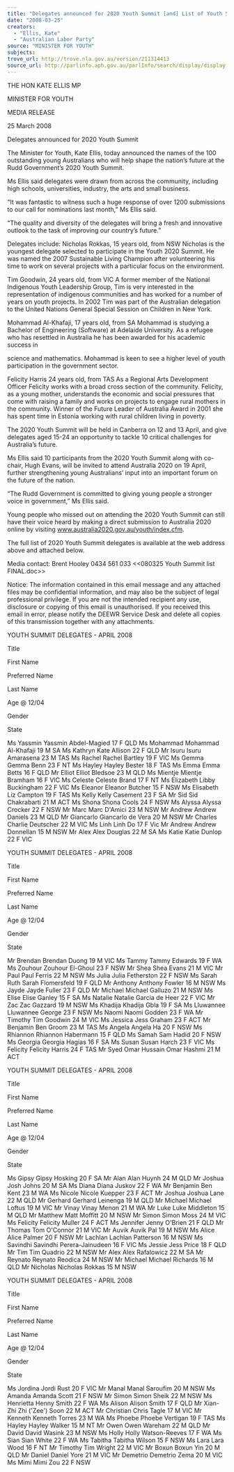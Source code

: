 ```yaml
---
title: "Delegates announced for 2020 Youth Summit [and] List of Youth Summit delegates April 2008"
date: "2008-03-25"
creators:
  - "Ellis, Kate"
  - "Australian Labor Party"
source: "MINISTER FOR YOUTH"
subjects:
trove_url: http://trove.nla.gov.au/version/211314413
source_url: http://parlinfo.aph.gov.au/parlInfo/search/display/display.w3p;query=Id%3A%22media/pressrel/X4ZP6%22
---
```


 

 THE HON KATE ELLIS MP 

 MINISTER FOR YOUTH 

 MEDIA RELEASE 

 

 25 March 2008  

 Delegates announced for 2020 Youth Summit  

 The Minister for Youth, Kate Ellis, today announced the names of the 100 outstanding  young Australians who will help shape the nation’s future at the Rudd Government’s 2020  Youth Summit.     

 Ms Ellis said delegates were drawn from across the community, including high schools,  universities, industry, the arts and small business. 

 “It was fantastic to witness such a huge response of over 1200 submissions to our call for  nominations last month,” Ms Ellis said. 

 “The quality and diversity of the delegates will bring a fresh and innovative outlook to the  task of improving our country’s future.” 

 Delegates include:   Nicholas Rokkas, 15 years old, from NSW   Nicholas is the youngest delegate selected to participate in the Youth 2020 Summit. He  was named the 2007 Sustainable Living Champion after volunteering his time to work on  several projects with a particular focus on the environment.  

 Tim Goodwin, 24 years old, from VIC   A former member of the National Indigenous Youth Leadership Group, Tim is very  interested in the representation of indigenous communities and has worked for a number  of years on youth projects. In 2002 Tim was part of the Australian delegation to the United  Nations General Special Session on Children in New York. 

 Mohammad Al-Khafaji, 17 years old, from SA   Mohammad is studying a Bachelor of Engineering (Software) at Adelaide University. As a  refugee who has resettled in Australia he has been awarded for his academic success in 

 science and mathematics. Mohammad is keen to see a higher level of youth participation  in the government sector.   

 Felicity Harris 24 years old, from TAS   As a Regional Arts Development Officer Felicity works with a broad cross section of the  community. Felicity, as a young mother, understands the economic and social pressures  that come with raising a family and works on projects to engage rural mothers in the  community. Winner of the Future Leader of Australia Award in 2001 she has spent time in  Estonia working with rural children living in poverty. 

 The 2020 Youth Summit will be held in Canberra on 12 and 13 April, and give delegates  aged 15-24 an opportunity to tackle 10 critical challenges for Australia’s future.  

 Ms Ellis said 10 participants from the 2020 Youth Summit along with co-chair, Hugh  Evans, will be invited to attend Australia 2020 on 19 April, further strengthening young  Australians’ input into an important forum on the future of the nation.  

 “The Rudd Government is committed to giving young people a stronger voice in  government,” Ms Ellis said.   

 Young people who missed out on attending the 2020 Youth Summit can still have their  voice heard by making a direct submission to Australia 2020 online by visiting  www.australia2020.gov.au/youth/index.cfm. 

 The full list of 2020 Youth Summit delegates is available at the web address above and  attached below.  

 Media contact: Brent Hooley 0434 561 033   <<080325 Youth Summit list FINAL.doc>>  

 

 Notice: The information contained in this email message and any attached files may be confidential  information, and may also be the subject of legal professional privilege. If you are not the intended  recipient any use, disclosure or copying of this email is unauthorised. If you received this email in  error, please notify the DEEWR Service Desk and delete all copies of this transmission together  with any attachments. 

 YOUTH SUMMIT DELEGATES - APRIL 2008 

 Title 

 First Name 

 Preferred Name

 Last Name 

 Age @ 12/04

 Gender 

 State

 Ms  Yassmin  Yassmin  Abdel-Magied  17  F  QLD  Ms  Mohammad  Mohammad  Al-Khafaji  19  M  SA  Ms  Kathryn  Kate  Allison  22  F  QLD  Mr  Isuru  Isuru  Amarasena  23  M  TAS  Ms  Rachel  Rachel  Bartley  19  F  VIC  Ms  Gemma  Gemma  Benn  23  F  NT  Ms  Hayley  Hayley  Bester  18  F  TAS  Ms  Emma  Emma  Betts  16  F  QLD  Mr  Elliot  Elliot  Bledsoe  23  M  QLD  Ms  Mientje  Mientje  Bramham  16  F  VIC  Ms  Celeste  Celeste  Brand  17  F  NT  Ms  Elizabeth   Libby  Buckingham  22  F  VIC  Ms  Eleanor  Eleanor  Butcher  15  F  NSW  Ms  Elisabeth  Liz  Campton  19  F  TAS  Ms  Kelly Kelly  Casement  23  F  SA  Mr  Sid  Sid  Chakrabarti  21  M  ACT  Ms  Shona  Shona  Cools  24  F  NSW  Ms  Alyssa  Alyssa  Crocker  22  F  NSW  Mr  Marc  Marc  D'Amici  23  M  NSW  Mr  Andrew  Andrew  Daniels  23  M  QLD  Mr  Giancarlo  Giancarlo  de  Vera  20  M  NSW  Mr  Charles  Charlie  Deutscher  22  M  VIC  Ms  Linh  Linh  Do  17  F  Vic  Mr  Andrew  Andrew  Donnellan  15  M  NSW  Mr  Alex   Alex  Douglas   22  M  SA  Ms  Katie  Katie  Dunlop  22  F  VIC  

 YOUTH SUMMIT DELEGATES - APRIL 2008 

 Title 

 First Name 

 Preferred Name

 Last Name 

 Age @ 12/04

 Gender 

 State

 Mr  Brendan  Brendan  Duong  19  M  VIC  Ms  Tammy  Tammy  Edwards  19  F  WA  Ms  Zouhour  Zouhour  El-Ghoul  23  F  NSW  Mr  Shea   Shea  Evans  21  M  VIC  Mr  Paul  Paul  Ferris  22  M  NSW  Ms  Julia  Julia  Fetherston  22  F  NSW  Ms  Sarah  Ruth  Sarah  Flomersfeld  19  F  QLD  Mr  Anthony  Anthony  Fowler  16  M  NSW  Ms  Jayde  Jayde  Fuller  23  F  QLD  Mr  Michael  Michael  Galluzo  21  M  NSW  Ms  Elise  Elise  Ganley  15  F  SA  Ms  Natalie  Natalie  Garcia  de  Heer  22  F  VIC  Mr  Zac  Zac  Gazzard  19  M  NSW  Ms  Khadija  Khadija  Gbla  19  F  SA  Ms  Lluwannee  Lluwannee  George  23  F  NSW  Ms  Naomi  Naomi  Godden  23  F  WA  Mr  Timothy  Tim  Goodwin  24  M  VIC  Ms  Jessica  Jess  Graham  23  F  ACT  Mr  Benjamin  Ben  Groom  23  M  TAS  Ms  Angela  Angela  Ha  20  F  NSW  Ms  Rhiannon  Rhiannon  Habermann  15  F  QLD  Ms  Samah  Sam  Hadid  20  F  NSW  Ms  Georgia   Georgia  Hagias 16 F  SA  Ms  Susan  Susan  Harch  23  F  VIC  Ms  Felicity  Felicity  Harris  24  F  TAS  Mr  Syed  Omar  Hussain  Omar  Hashmi  21  M  ACT  

 YOUTH SUMMIT DELEGATES - APRIL 2008 

 Title 

 First Name 

 Preferred Name

 Last Name 

 Age @ 12/04

 Gender 

 State

 Ms  Gipsy  Gipsy  Hosking  20  F  SA  Mr  Alan Alan  Huynh  24  M  QLD  Mr  Joshua  Josh  Johns  20  M  SA  Ms  Diana  Diana  Juskov  22  F  WA  Mr  Benjamin  Ben  Kent   23  M  WA  Ms  Nicole  Nicole  Kuepper  23  F  ACT  Mr  Joshua  Joshua  Lane  22  M  QLD  Mr  Gerhard  Gerhard  Leinenga  19  M  QLD  Mr  Michael  Michael  Loftus  19  M  VIC  Mr  Vinay  Vinay  Menon  21  M  WA  Mr  Luke Luke  Middleton  15  M  QLD  Mr  Matthew  Matt  Moffitt  20  M  NSW  Mr  Simon  Simon  Moss  24  M  VIC  Ms  Felicity  Felicity  Muller  24  F  ACT  Ms  Jennifer  Jenny  O'Brien  21  F  QLD  Mr  Thomas  Tom  O'Connor  21  M  VIC  Mr  Auvik  Auvik  Pal  19  M  NSW  Ms  Alice   Alice  Palmer 20 F  NSW  Mr  Lachlan   Lachlan  Patterson 16 M  NSW  Ms  Savindhi  Savindhi  Perera-Jainudeen 16  F  VIC  Ms  Jessie  Jess  Price  18  F  QLD  Mr  Tim  Tim  Quadrio  22  M  NSW  Mr  Alex  Alex  Rafalowicz  22  M  SA  Mr  Reynato  Reynato  Reodica  24  M  NSW  Mr  Michael  Michael  Richards  16  M  QLD  Mr  Nicholas  Nicholas  Rokkas  15  M  NSW  

 YOUTH SUMMIT DELEGATES - APRIL 2008 

 Title 

 First Name 

 Preferred Name

 Last Name 

 Age @ 12/04

 Gender 

 State

 Ms  Jordina  Jordi  Rust  20  F  VIC  Mr  Manal Manal  Saroufim  20  M  NSW  Ms  Amanda  Amanda  Scott  21  F  NSW  Mr  Simon  Simon  Sheik  22  M  NSW  Ms  Henrietta  Henny  Smith  22  F  WA  Ms  Alison  Alison  Smith  17  F  QLD  Mr  Xian-Zhi  Zhi ('Zee') Soon 22 M  ACT  Mr  Christian   Chris  Tagle  17  M  VIC  Mr  Kenneth  Kenneth  Torres  23  M  WA  Ms  Phoebe  Phoebe  Vertigan  19  F  TAS  Ms  Hayley  Hayley  Walker   15  M  NT  Mr  Owen  Owen  Wareham   22  M  QLD  Mr  David  David  Wasink  23  M  NSW  Ms  Holly  Holly  Watson-Reeves  17  F  WA  Ms  Sian   Sian  White 22 F  WA  Ms  Tabitha  Tabitha  Wilson   15  F  NSW  Ms  Lara  Lara  Wood  16  F  NT  Mr  Timothy  Tim  Wright  22  M  VIC  Mr  Boxun  Boxun  Yin  20  M  QLD  Mr  Daniel  Daniel  Yore  21  M  VIC  Mr  Demetrio  Demetrio  Zema  20  M  VIC  Ms  Mimi  Mimi  Zou  22  F  NSW   

